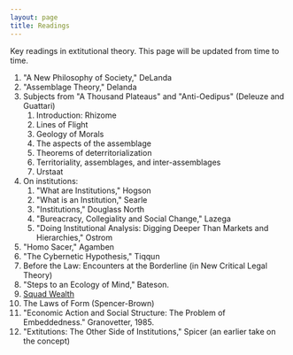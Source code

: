 ```yaml
---
layout: page
title: Readings
---
```


Key readings in extitutional theory. This page will be updated from time to time. 

1. "A New Philosophy of Society," DeLanda
1. "Assemblage Theory," Delanda
1. Subjects from "A Thousand Plateaus" and "Anti-Oedipus" (Deleuze and Guattari)
    1. Introduction: Rhizome
    1. Lines of Flight
    1. Geology of Morals
    1. The aspects of the assemblage
    1. Theorems of deterritorialization
    1. Territoriality, assemblages, and inter-assemblages
    1. Urstaat
1. On institutions:
    1. "What are Institutions," Hogson
    1. "What is an Institution," Searle
    1. "Institutions," Douglass North
    1. "Bureacracy, Collegiality and Social Change," Lazega
    1. "Doing Institutional Analysis: Digging Deeper Than Markets and Hierarchies," Ostrom
1. "Homo Sacer," Agamben
1. "The Cybernetic Hypothesis," Tiqqun
1. Before the Law: Encounters at the Borderline (in New Critical Legal Theory)
1. "Steps to an Ecology of Mind," Bateson. 
1. [Squad Wealth](https://otherinter.net/research/squad-wealth/)
1. The Laws of Form (Spencer-Brown)
1. "Economic Action and Social Structure: The Problem of Embeddedness." Granovetter, 1985. 
1. "Extitutions: The Other Side of Institutions," Spicer (an earlier take on the concept)


